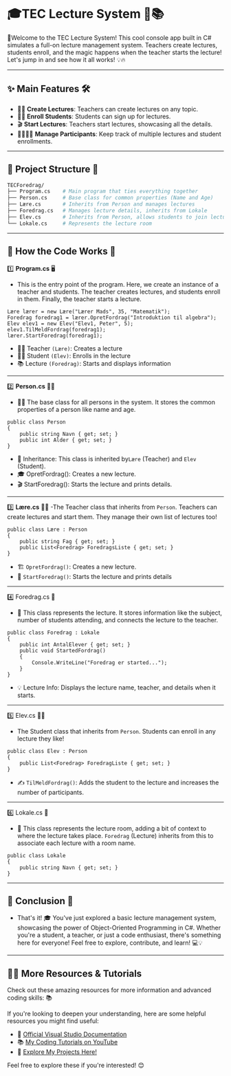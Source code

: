 # 🎓TEC Lecture System 🎤📚

🎉Welcome to the TEC Lecture System! This cool console app built in C# simulates a full-on lecture management system. Teachers create lectures, students enroll, and the magic happens when the teacher starts the lecture! Let's jump in and see how it all works! 💡🔥

---

## ✨ Main Features 🛠️

- 🧑‍🏫 **Create Lectures**: Teachers can create lectures on any topic.
- 🙋‍♂️ **Enroll Students**: Students can sign up for lectures.
- 🎬 **Start Lectures**: Teachers start lectures, showcasing all the details.
- 👨‍👩‍👧‍👦 **Manage Participants**: Keep track of multiple lectures and student enrollments.

---
## 📁 **Project Structure** 🌳 
```bash
TECForedrag/
├── Program.cs    # Main program that ties everything together
├── Person.cs     # Base class for common properties (Name and Age)
├── Lære.cs       # Inherits from Person and manages lectures
├── Foredrag.cs   # Manages lecture details, inherits from Lokale
├── Elev.cs       # Inherits from Person, allows students to join lectures
└── Lokale.cs     # Represents the lecture room
```
---
## 📜 **How the Code Works** 🚀
1️⃣ **Program.cs** 🖥️
- This is the entry point of the program. Here, we create an instance of a teacher and students. The teacher creates lectures, and students enroll in them. Finally, the teacher starts a lecture.
```Csharp
Lære lærer = new Lære("Lærer Mads", 35, "Matematik");
Foredrag foredrag1 = lærer.OpretFordrag("Introduktion til algebra");
Elev elev1 = new Elev("Elev1, Peter", 5);
elev1.TilMeldFordrag(foredrag1);
lærer.StartForedrag(foredrag1);
```
- 👨‍🏫 Teacher ```(Lære)```: Creates a lecture
- 👨‍🎓 Student ```(Elev)```: Enrolls in the lecture
- 📚 Lecture ```(Foredrag)```: Starts and displays information
---
 2️⃣ **Person.cs** 🧑👩
- 🧑‍🏫 The base class for all persons in the system. It stores the common properties of a person like name and age.
```Csharp
public class Person
{
    public string Navn { get; set; }
    public int Alder { get; set; }
}
```
- 🌟 Inheritance: This class is inherited by```Lære``` (Teacher) and ```Elev``` (Student).
- 🎓 OpretFordrag(): Creates a new lecture.
- 🎬 StartForedrag(): Starts the lecture and prints details.
---  
3️⃣ **Lære.cs** 👩‍🏫
-The Teacher class that inherits from ```Person```. Teachers can create lectures and start them. They manage their own list of lectures too!
```Csharp
public class Lære : Person
{
    public string Fag { get; set; } 
    public List<Foredrag> ForedragsListe { get; set; }
}
```
- 🏗️ ```OpretFordrag()```: Creates a new lecture.
- 🏁 ```StartForedrag()```: Starts the lecture and prints details
---
4️⃣ Foredrag.cs 🏫
- 🏫 This class represents the lecture. It stores information like the subject, number of students attending, and connects the lecture to the teacher.
```Csharp
public class Foredrag : Lokale
{
    public int AntalElever { get; set; }
    public void StartedFordrag() 
    {
        Console.WriteLine("Foredrag er started...");
    }
}
```
- 💡 Lecture Info: Displays the lecture name, teacher, and details when it starts.
---  
5️⃣ Elev.cs 👨‍🎓
- The Student class that inherits from ```Person```. Students can enroll in any lecture they like!
```Csharp
public class Elev : Person
{
    public List<Foredrag> ForedragListe { get; set; }
}
```
- ✍️ ```TilMeldFordrag()```: Adds the student to the lecture and increases the number of participants.
---
6️⃣ Lokale.cs 🏫
- 🏫 This class represents the lecture room, adding a bit of context to where the lecture takes place. ```Foredrag``` (Lecture) inherits from this to associate each lecture with a room name.
```Csharp
public class Lokale
{
    public string Navn { get; set; }
}
```
---
## 🎉 Conclusion 🎯
- That's it! 🎓 You've just explored a basic lecture management system, showcasing the power of Object-Oriented Programming in C#. Whether you're a student, a teacher, or just a code enthusiast, there's something here for everyone! Feel free to explore, contribute, and learn! 💻💡

---

## 🧑‍🏫 **More Resources & Tutorials**

Check out these amazing resources for more information and advanced coding skills: 📚

If you're looking to deepen your understanding, here are some helpful resources you might find useful:

- 🌟 [Official Visual Studio Documentation](https://docs.microsoft.com/en-us/visualstudio/)
- 📚 [My Coding Tutorials on YouTube](https://www.youtube.com/@CodeByScript)
- 🚀 [Explore My Projects Here!](https://github.com/Code-By-Script?tab=stars)  

Feel free to explore these if you're interested! 😊
